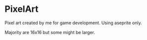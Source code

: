# PixelArt

Pixel art created by me for game development. Using aseprite only. 

Majority are 16x16 but some might be larger.
